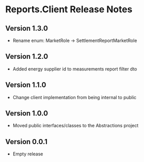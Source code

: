# Reports.Client Release Notes

## Version 1.3.0

- Rename enum: MarketRole -> SettlementReportMarketRole
 
## Version 1.2.0

- Added energy supplier id to measurements report filter dto

## Version 1.1.0

- Change client implementation from being internal to public

## Version 1.0.0

- Moved public interfaces/classes to the Abstractions project

## Version 0.0.1

- Empty release
